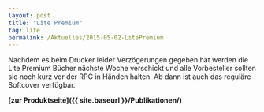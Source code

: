 ```yaml
---
layout: post
title: "Lite Premium"
tag: lite
permalink: /Aktuelles/2015-05-02-LitePremium
---
```


Nachdem es beim Drucker leider Verzögerungen gegeben hat werden die Lite Premium Bücher nächste Woche verschickt und alle Vorbesteller sollten sie noch kurz vor der RPC in Händen halten. Ab dann ist auch das reguläre Softcover verfügbar.

**[zur Produktseite]({{ site.baseurl }}/Publikationen/)**

